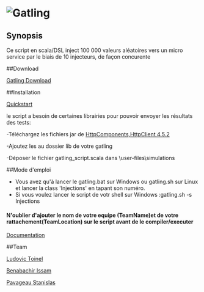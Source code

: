 # ![Gatling](http://gatling.io/images/gatling-logo.png)

## Synopsis

Ce script en scala/DSL inject 100 000 valeurs aléatoires vers un micro service par le biais de 10 injecteurs, de façon concurente  

##Download

[Gatling Download](http://gatling.io/#/download)

##Installation

[Quickstart](http://gatling.io/docs/2.0.0-RC2/quickstart.html)

le script a besoin de certaines librairies pour pouvoir envoyer les résultats des tests:

-Téléchargez les fichiers jar de [HttpComponents,HttpClient 4.5.2](https://hc.apache.org/downloads.cgi)

-Ajoutez les au dossier lib de votre gatling

-Déposer le fichier gatling_script.scala dans \user-files\simulations

##Mode d'emploi

- Vous avez qu'à lancer le gatling.bat sur Windows ou gatling.sh sur Linux et lancer la class 'Injections' en tapant son numéro.
- Si vous voulez lancer le script de votr shell sur Windows :gatling.sh -s Injections 
#### N'oublier d'ajouter le nom de votre equipe (TeamName)et de votre rattachement(TeamLocation) sur le script avant de le compiler/executer

[Documentation](http://gatling.io/docs/2.0.0-RC2/index.html)

##Team

[Ludovic Toinel](https://github.com/ltoinel)

[Benabachir Issam](https://github.com/IsBena)

[Pavageau Stanislas](https://github.com/StanislasCapgemini )



